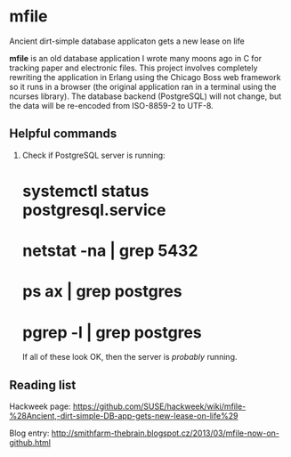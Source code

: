 mfile
=====

Ancient dirt-simple database applicaton gets a new lease on life

<b>mfile</b> is an old database application I wrote many moons ago in
C for tracking paper and electronic files. This project involves
completely rewriting the application in Erlang using the Chicago Boss
web framework so it runs in a browser (the original application ran in
a terminal using the ncurses library). The database backend
(PostgreSQL) will not change, but the data will be re-encoded from
ISO-8859-2 to UTF-8.

Helpful commands
----------------
1. Check if PostgreSQL server is running:

   # systemctl status postgresql.service
   # netstat -na | grep 5432
   # ps ax | grep postgres
   # pgrep -l | grep postgres

   If all of these look OK, then the server is _probably_ running.

Reading list
------------

Hackweek page:
https://github.com/SUSE/hackweek/wiki/mfile-%28Ancient,-dirt-simple-DB-app-gets-new-lease-on-life%29

Blog entry:
http://smithfarm-thebrain.blogspot.cz/2013/03/mfile-now-on-github.html
